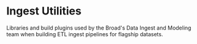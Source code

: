# Ingest Utilities
Libraries and build plugins used by the Broad's Data Ingest and Modeling team
when building ETL ingest pipelines for flagship datasets.

